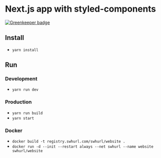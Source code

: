 # Next.js app  with styled-components

[![Greenkeeper badge](https://badges.greenkeeper.io/samclement/swhurl-website.svg)](https://greenkeeper.io/)

## Install

- `yarn install`

## Run

### Development

- `yarn run dev`

### Production

- `yarn run build`
- `yarn start`

### Docker

- `docker build -t registry.swhurl.com/swhurl/website .`
- `docker run -d --init --restart always --net swhurl --name website swhurl/website`
